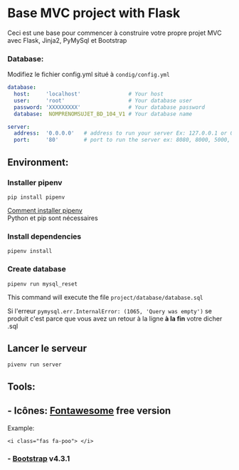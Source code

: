 # Base MVC project with Flask
Ceci est une base pour commencer à construire votre propre projet MVC avec Flask, Jinja2, PyMySql et Bootstrap

### Database:
Modifiez le fichier config.yml situé à `condig/config.yml`

```yaml
database:
  host:     'localhost'               # Your host
  user:     'root'                    # Your database user
  password: 'XXXXXXXXX'               # Your database password
  database:  NOMPRENOMSUJET_BD_104_V1 # Your database name

server:
  address:  '0.0.0.0'   # address to run your server Ex: 127.0.0.1 or 0.0.0.0
  port:     '80'        # port to run the server ex: 8080, 8000, 5000, 80, etc...
```

## Environment:
### Installer pipenv
```
pip install pipenv
```
[Comment installer pipenv](https://geniesducode.com/articles/comment-installer-pipenv/)  
Python et pip sont nécessaires

### Install dependencies
```
pipenv install
```

### Create database
```
pipenv run mysql_reset
```
This command will execute the file `project/database/database.sql`

Si l'erreur  `pymysql.err.InternalError: (1065, 'Query was empty')` se produit
c'est parce que vous avez un retour à la ligne **à la fin** votre dicher .sql

## Lancer le serveur
```
pivenv run server
```

## Tools:

## -  Icônes:   [Fontawesome](https://fontawesome.com/icons?d=gallery)  free version
Example: 
``` 
<i class="fas fa-poo"> </i> 
```


### -  [Bootstrap](https://fontawesome.com/icons?d=gallery) v4.3.1
